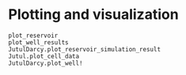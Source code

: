 
# Plotting and visualization

```@docs
plot_reservoir
plot_well_results
JutulDarcy.plot_reservoir_simulation_result
Jutul.plot_cell_data
JutulDarcy.plot_well!
```
